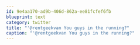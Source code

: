```yaml
---
id: 9e4aa170-ad9b-406d-862a-ee81fcfef6fb
blueprint: text
category: twitter
title: "'@rentgeekvan You guys in the running?"
caption: "'@rentgeekvan You guys in the running?"
---
```

